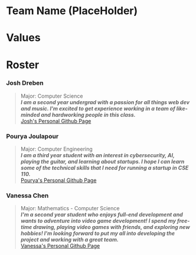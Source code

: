  # Team Name (PlaceHolder)

 # Values



 # Roster
 
### Josh Dreben
> Major: Computer Science </br>
> ***I am a second year undergrad with a passion for all things web dev and music. I'm excited to get experience working in a team of like-minded and
> hardworking people in this class.*** </br>
> [Josh's Personal Github Page](https://github.com/joshdreben)

### Pourya Joulapour
> Major: Computer Engineering </br>
> ***I am a third year student with an interest in cybersecurity, AI, playing the guitar, and learning about startups. I hope I can learn some of the technical skills that I need for running a startup in CSE 110.*** </br>
> [Pourya's Personal Github Page](https://github.com/pj-college21)

### Vanessa Chen
> Major: Mathematics - Computer Science </br>
> ***I'm a second year student who enjoys full-end development and wants to adventure into video game development! I spend my free-time drawing, playing video games with friends, and exploring new hobbies! I'm looking forward to put my all into developing the project and working with a great team.*** </br>
> [Vanessa's Personal Github Page](https://github.com/vchen51)
